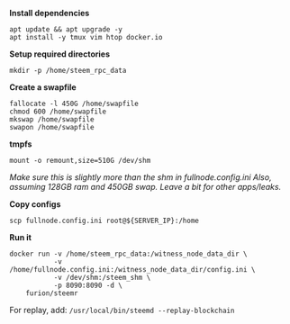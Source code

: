 **Install dependencies**
```
apt update && apt upgrade -y
apt install -y tmux vim htop docker.io
```

**Setup required directories**
```
mkdir -p /home/steem_rpc_data
```

**Create a swapfile**
```
fallocate -l 450G /home/swapfile
chmod 600 /home/swapfile
mkswap /home/swapfile
swapon /home/swapfile
```

**tmpfs**
```
mount -o remount,size=510G /dev/shm
```
_Make sure this is slightly more than the shm in fullnode.config.ini
Also, assuming 128GB ram and 450GB swap. Leave a bit for other apps/leaks._

**Copy configs**
```
scp fullnode.config.ini root@${SERVER_IP}:/home
```
                 
**Run it**    
```            
docker run -v /home/steem_rpc_data:/witness_node_data_dir \
           -v /home/fullnode.config.ini:/witness_node_data_dir/config.ini \
           -v /dev/shm:/steem_shm \
           -p 8090:8090 -d \
    furion/steemr
```

For replay, add: `/usr/local/bin/steemd --replay-blockchain`